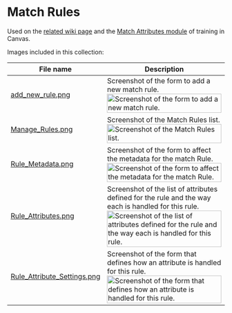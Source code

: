 # Match Rules

Used on the [related wiki page](https://spaces.at.internet2.edu/display/COmanage/Developing+Match+Rules) and the [Match Attributes module](https://internet2.instructure.com/courses/96/pages/d-developing-match-rules) of training in Canvas.

Images included in this collection:

| File name | Description |
| --- | --- |
| [add_new_rule.png](https://github.internet2.edu/raw/InCommon-Training/comanage-files/master/match/modules/D_match-rules/add_new_rule.png?raw=true) | Screenshot of the form to add a new match rule. <img src="https://github.internet2.edu/raw/InCommon-Training/comanage-files/master/match/modules/D_match-rules/add_new_rule.png?raw=true" width=100% alt="Screenshot of the form to add a new match rule." /> |
| [Manage_Rules.png](https://github.internet2.edu/raw/InCommon-Training/comanage-files/master/match/modules/D_match-rules/Manage_Rules.png?raw=true) | Screenshot of the Match Rules list. <img src="https://github.internet2.edu/raw/InCommon-Training/comanage-files/master/match/modules/D_match-rules/Manage_Rules.png?raw=true" width=100% alt="Screenshot of the Match Rules list." /> |
| [Rule_Metadata.png](https://github.internet2.edu/raw/InCommon-Training/comanage-files/master/match/modules/D_match-rules/Rule_Metadata.png?raw=true) | Screenshot of the form to affect the metadata for the match Rule. <img src="https://github.internet2.edu/raw/InCommon-Training/comanage-files/master/match/modules/D_match-rules/Rule_Metadata.png?raw=true" width=100% alt="Screenshot of the form to affect the metadata for the match Rule." /> |
| [Rule_Attributes.png](https://github.internet2.edu/raw/InCommon-Training/comanage-files/master/match/modules/D_match-rules/Rule_Attributes.png?raw=true) | Screenshot of the list of attributes defined for the rule and the way each is handled for this rule. <img src="https://github.internet2.edu/raw/InCommon-Training/comanage-files/master/match/modules/D_match-rules/Rule_Attributes.png?raw=true" width=100% alt="Screenshot of the list of attributes defined for the rule and the way each is handled for this rule." /> |
| [Rule_Attribute_Settings.png](https://github.internet2.edu/raw/InCommon-Training/comanage-files/master/match/modules/D_match-rules/Rule_Attribute_Settings.png?raw=true) | Screenshot of the form that defines how an attribute is handled for this rule. <img src="https://github.internet2.edu/raw/InCommon-Training/comanage-files/master/match/modules/D_match-rules/Rule_Attribute_Settings.png?raw=true" width=100% alt="Screenshot of the form that defines how an attribute is handled for this rule." /> |
